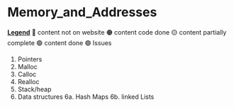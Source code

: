 # Memory_and_Addresses
<b><u>Legend</u></b>
🔴 content not on website
🟠 content code done
🟡 content partially complete
🟢 content done
🟣 Issues


1. Pointers
2. Malloc
3. Calloc
4. Realloc 
5. Stack/heap
6. Data structures
    6a. Hash Maps
    6b. linked Lists